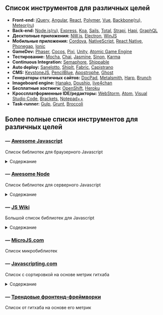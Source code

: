 ## Список инструментов для различных целей
* **Front-end:** 
[jQuery](https://jquery.com/), 
[Angular](https://angularjs.org/), 
[React](https://facebook.github.io/react/), 
[Polymer](https://www.polymer-project.org/), 
[Vue](https://vuejs.org/), 
[Backbone](http://backbonejs.org/)([ru](http://backbonejs.ru/)), 
[Meteor](https://www.meteor.com/)([ru](http://docs.meteor.com.ru/))
* **Back-end:** 
[Node.js](https://nodejs.org/)([ru](http://node-center.ru/)), 
[Express](http://expressjs.com/), 
[Koa](http://koajs.com/), 
[Sails](http://sailsjs.org/),
[Total](https://www.totaljs.com/),
[Strapi](http://strapi.io/),
[Hapi](http://hapijs.com/),
[GraphQL](http://graphql.org/ "Язык запросов для облегчения разработки и использования API")
* **Десктопные приложения:** 
[NW.js](http://nwjs.io/), 
[Electron](http://electron.atom.io/), 
[WinJS](http://try.buildwinjs.com/)
* **Мобильные приложения:** 
[Cordova](https://cordova.apache.org/), 
[NativeScript](https://www.nativescript.org/),
[React Native](http://www.reactnative.com/), 
[Phonegap](http://phonegap.com/), 
[Ionic](http://ionicframework.com/)
* **GameDev:** 
[Phaser](http://phaser.io/), 
[Cocos](http://www.cocos2d-x.org/), 
[Pixi](http://www.pixijs.com/), 
[Unity](https://unity3d.com/ru/),
[Atomic Game Engine](http://atomicgameengine.com/)
* **Тестирование:**
[Mocha](https://mochajs.org/), 
[Chai](http://chaijs.com/), 
[Jasmine](http://jasmine.github.io/), 
[Sinon](http://sinonjs.org/),
[Karma](https://karma-runner.github.io/)
* **Continuous Integration:** 
[Semaphore](https://semaphoreci.com/), 
[Shippable](https://app.shippable.com/)
* **Auto deploy:**
[Sanelotto](http://sanelotto.info/),
[ShipIt](https://github.com/shipitjs/shipit/),
[Fabric](http://www.fabfile.org/),
[Capistrano](http://capistranorb.com/)
* **CMS:**
[KeystoneJS](http://keystonejs.com/),
[PencilBlue](https://pencilblue.org/),
[Apostrophe](http://apostrophenow.org/),
[Ghost](https://ghost.org/)
* **Генераторы статичных сайтов:** 
[DocPad](http://docpad.org/), 
[Metalsmith](http://www.metalsmith.io/), 
[Harp](http://harpjs.com/), 
[Brunch](http://brunch.io/)
* **Imageboard engine:**
[Hanako](http://hanako-imageboard.rhcloud.com/),
[Doushio](https://github.com/lalcmellkmal/doushio),
[live4chan](https://github.com/emgram769/live4chan)
* **Бесплатные хостинги:** 
[OpenShift](https://www.openshift.com), 
[Heroku](https://www.heroku.com/)
* **Кроссплатформенные IDE/редакторы:** 
[WebStorm](https://www.jetbrains.com/webstorm/), 
[Atom](https://atom.io/), 
[Visual Studio Code](https://code.visualstudio.com/), 
[Brackets](http://brackets.io/), 
[Notepad++](https://notepad-plus-plus.org/)
* **Task-runner:** 
[Gulp](http://gulpjs.com/),
[Grunt](http://gruntjs.com/),
[Broccoli](https://github.com/broccolijs/broccoli)

## Более полные списки инструментов для различных целей
### — [Awesome Javascript](https://github.com/sorrycc/awesome-javascript/blob/master/README.md)
Список библиотек для браузерного Javascript
<details> 
  <summary>Содержание</summary>
  - Package Managers
  - Loaders
  - Bundlers
  - Testing Frameworks
  - QA Tools
  - MVC Frameworks and Libraries
  - Node-Powered CMS Frameworks
  - Templating Engines
  - Articles/Posts
  - Data Visualization
    - Timeline
    - Spreadsheet
  - Editors
  - Documentation
  - Utilities
    - Files
    - Functional Programming
    - Reactive Programming
    - Data Structure
    - Date
    - String
    - Number
    - Storage
    - Color
    - I18n And L10n
    - Class
    - Control Flow
    - Routing
    - Security
    - Log
    - RegExp
    - Media
    - Voice Command
    - API
    - Streaming
    - Vision Detection
    - Browser Detection
    - Benchmark
    - Machine Learning
  - UI
    - Code Highlighting
    - Loading Status
    - Validation
    - Keyboard Wrappers
    - Tours And Guides
    - Notifications
    - Sliders
    - Range Sliders
    - Form Widgets
    - Tips
    - Modals and Popups
    - Scroll
    - Menu
    - Table/Grid
    - Frameworks
    - Boilerplates
  - Gesture
  - Maps
  - Typography
  - Animations
  - Image processing
  - ES6
  - SDK
  - Misc
  - Podcasts
</details>
  
### — [Awesome Node](https://github.com/sindresorhus/awesome-nodejs/blob/master/readme.md)  
Список библиотек для серверного Javascript
<details> 
  <summary>Содержание</summary>
  - Packages
  	- Mad science
  	- Command-line apps
  	- Functional programming
  	- HTTP
  	- Debugging / Profiling
  	- Logging
  	- Command-line utilities
  	- Build tools
  	- Hardware
  	- Templating
  	- Web frameworks
  	- Documentation
  	- Filesystem
  	- Control flow
  	- Streams
  	- Real-time
  	- Image
  	- Text
  	- Number
  	- Math
  	- Date
  	- URL
  	- Data validation
  	- Parsing
  	- Humanize
  	- Compression
  	- Network
  	- Database
  	- Testing
  	- Security
  	- Benchmarking
  	- Minifiers
  	- Authentication
  	- Email
  	- Job queues
  	- Node.js management
  	- Polyfills
  	- Natural language processing
  	- Process management
  	- Automation
  	- AST
  	- Static site generators
  	- Content management systems
  	- Forum
  	- Blogging
  	- Weird
  	- Miscellaneous
  - Resources
  	- Tutorials
  	- Discovery
  	- Articles
  	- Newsletters
  	- Videos
  	- Podcasts
  	- Books
  	- Blogs
  	- Courses
  	- Cheatsheets
  	- Tools
  	- Community
  	- Miscellaneous
</details>
  
### — [JS Wiki](https://github.com/bebraw/jswiki/wiki)  
Большой список библиотек для Javascript
<details> 
  <summary>Содержание</summary>
  - Animation libraries
  - Application Frameworks
  - Async Control Flow Event Libraries
  - Audio libraries
  - Beginner's Resources
  - Boilerplates
  - Build utilities
  - Canvas wrappers
  - Class system
  - Code editors
  - Code protection
  - Color libraries
  - Data structures
  - Date libraries
  - Debugging Tools
  - Documentation Tools
  - Dom
  - File Formats
  - Functional programming
  - Game engine feature matrix
  - Game Engines
  - Game resources
  - Html5 Applications
  - I18n and l10n
  - Image manipulation
  - Keyboard wrappers
  - Live coding Tools
  - Loaders
  - Mapping libraries
  - Math libraries
  - Meta
  - Mobile frameworks
  - Mvc frameworks
  - Mvvm frameworks
  - Node.js
  - Notifications
  - Package managers
  - Parallax
  - Physics libraries
  - Presentation libraries
  - Ringo.js
  - Routing
  - Scene graphs
  - Selector libraries
  - ServerSide libraries
  - Session
  - Storage libraries
  - Strings
  - SVG libraries
  - Templating engines
  - test
  - test page
  - Testing frameworks
  - Timing
  - Toolkits
  - Touch
  - Ui libraries
  - Visualization libraries
  - WebGL
  - WYSIWYG editors

</details>
  
### — [MicroJS.com](http://microjs.com/)  
Список микробиблиотек
  
### — [Javascripting.com](http://www.javascripting.com/)  
Список с сортировкой на основе метрик гитхаба
<details> 
  <summary>Содержание</summary>
  - Animation
  - Application Tools
    - Frameworks
    - Loaders
    - Templating
    - Utilities
  - Audio
  - Development Aids
  - Dom
    - Frameworks
    - Utilities
  - Forms
  - Games
  - Helpers
    - Cross Browser
    - Object Extends
  - Images
    - Sliders and Displays
    - 2D Graphics
    - 3D Graphics
  - Data
  - Mobile and Touch
  - Typography
  - User Interface
  - Video
  - Miscellaneous
</details>
  
### — [Трендовые фронтенд-фреймворки](https://github.com/showcases/front-end-javascript-frameworks)  
Список от гитхаба на основе его метрик
